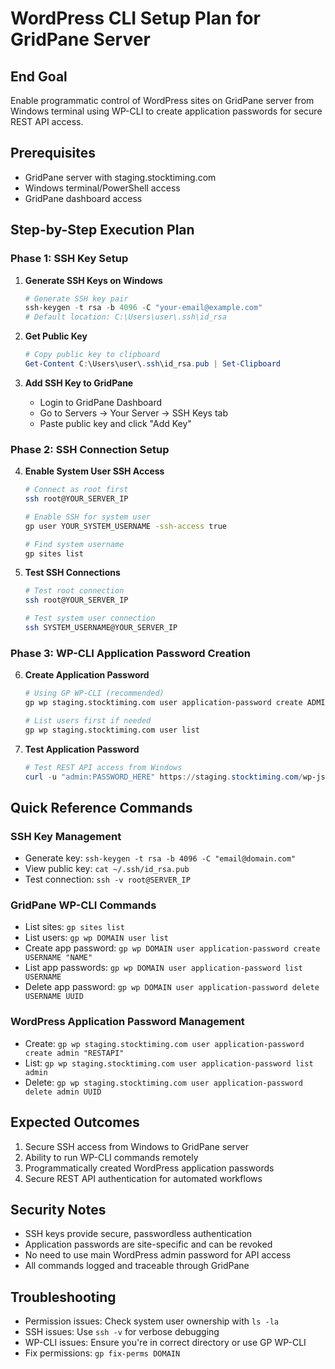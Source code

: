 # WordPress CLI Setup Plan for GridPane Server

## End Goal
Enable programmatic control of WordPress sites on GridPane server from Windows terminal using WP-CLI to create application passwords for secure REST API access.

## Prerequisites
- GridPane server with staging.stocktiming.com
- Windows terminal/PowerShell access
- GridPane dashboard access

## Step-by-Step Execution Plan

### Phase 1: SSH Key Setup
1. **Generate SSH Keys on Windows**
   ```powershell
   # Generate SSH key pair
   ssh-keygen -t rsa -b 4096 -C "your-email@example.com"
   # Default location: C:\Users\user\.ssh\id_rsa
   ```

2. **Get Public Key**
   ```powershell
   # Copy public key to clipboard
   Get-Content C:\Users\user\.ssh\id_rsa.pub | Set-Clipboard
   ```

3. **Add SSH Key to GridPane**
   - Login to GridPane Dashboard
   - Go to Servers → Your Server → SSH Keys tab
   - Paste public key and click "Add Key"

### Phase 2: SSH Connection Setup
4. **Enable System User SSH Access**
   ```bash
   # Connect as root first
   ssh root@YOUR_SERVER_IP
   
   # Enable SSH for system user
   gp user YOUR_SYSTEM_USERNAME -ssh-access true
   
   # Find system username
   gp sites list
   ```

5. **Test SSH Connections**
   ```bash
   # Test root connection
   ssh root@YOUR_SERVER_IP
   
   # Test system user connection
   ssh SYSTEM_USERNAME@YOUR_SERVER_IP
   ```

### Phase 3: WP-CLI Application Password Creation
6. **Create Application Password**
   ```bash
   # Using GP WP-CLI (recommended)
   gp wp staging.stocktiming.com user application-password create ADMIN_USERNAME "RESTAPI"
   
   # List users first if needed
   gp wp staging.stocktiming.com user list
   ```

7. **Test Application Password**
   ```powershell
   # Test REST API access from Windows
   curl -u "admin:PASSWORD_HERE" https://staging.stocktiming.com/wp-json/wp/v2/posts
   ```

## Quick Reference Commands

### SSH Key Management
- Generate key: `ssh-keygen -t rsa -b 4096 -C "email@domain.com"`
- View public key: `cat ~/.ssh/id_rsa.pub`
- Test connection: `ssh -v root@SERVER_IP`

### GridPane WP-CLI Commands
- List sites: `gp sites list`
- List users: `gp wp DOMAIN user list`
- Create app password: `gp wp DOMAIN user application-password create USERNAME "NAME"`
- List app passwords: `gp wp DOMAIN user application-password list USERNAME`
- Delete app password: `gp wp DOMAIN user application-password delete USERNAME UUID`

### WordPress Application Password Management
- Create: `gp wp staging.stocktiming.com user application-password create admin "RESTAPI"`
- List: `gp wp staging.stocktiming.com user application-password list admin`
- Delete: `gp wp staging.stocktiming.com user application-password delete admin UUID`

## Expected Outcomes
1. Secure SSH access from Windows to GridPane server
2. Ability to run WP-CLI commands remotely
3. Programmatically created WordPress application passwords
4. Secure REST API authentication for automated workflows

## Security Notes
- SSH keys provide secure, passwordless authentication
- Application passwords are site-specific and can be revoked
- No need to use main WordPress admin password for API access
- All commands logged and traceable through GridPane

## Troubleshooting
- Permission issues: Check system user ownership with `ls -la`
- SSH issues: Use `ssh -v` for verbose debugging
- WP-CLI issues: Ensure you're in correct directory or use GP WP-CLI
- Fix permissions: `gp fix-perms DOMAIN`